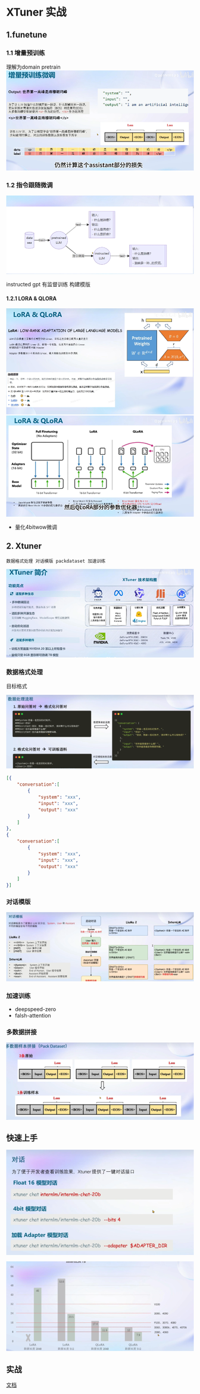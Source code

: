 # XTuner 实战

## 1.funetune

### 1.1 增量预训练 
理解为domain pretrain
![Alt text](image-24.png)
### 1.2 指令跟随微调

![Alt text](image-23.png)

instructed gpt 有监督训练
构建模版

#### 1.2.1 LORA & QLORA

![Alt text](image-25.png)
![Alt text](image-26.png)
- 量化4bitwow微调

## 2. Xtuner
    数据格式处理 对话模版 packdataset 加速训练
![Alt text](image-27.png)

### 数据格式处理
目标格式

![Alt text](image-28.png)
```json
[{
    "conversation":[
        {
            "system": "xxx",
            "input": "xxx",
            "output": "xxx"
        }
    ]
},
{
    "conversation":[
        {
            "system": "xxx",
            "input": "xxx",
            "output": "xxx"
        }
    ]
}]
```

### 对话模版
![Alt text](image-29.png)

### 加速训练
- deepspeed-zero
- falsh-attention

### 多数据拼接
![Alt text](image-31.png)

## 快速上手 

![Alt text](image-30.png)

![Alt text](image-32.png)

## 实战 
[文档](https://github.com/InternLM/tutorial/blob/main/xtuner/README.md)